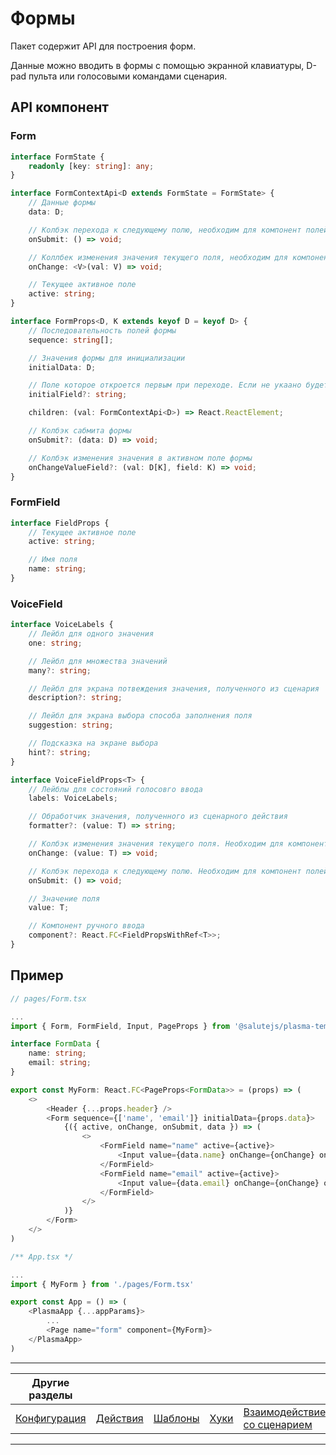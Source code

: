 # Формы

Пакет содержит API для построения форм.

Данные можно вводить в формы с помощью экранной клавиатуры, D-pad пульта или голосовыми командами сценария.

## API компонент

### Form

```ts
interface FormState {
    readonly [key: string]: any;
}

interface FormContextApi<D extends FormState = FormState> {
    // Данные формы
    data: D;

    // Колбэк перехода к следующему полю, необходим для компонент полей
    onSubmit: () => void;

    // Коллбек изменения значения текущего поля, необходим для компонент полей
    onChange: <V>(val: V) => void;

    // Tекущее активное поле
    active: string;
}

interface FormProps<D, K extends keyof D = keyof D> {
    // Последовательность полей формы
    sequence: string[];

    // Значения формы для инициализации
    initialData: D;

    // Поле которое откроется первым при переходе. Если не укаано будет первый элемент `sequence`
    initialField?: string;

    children: (val: FormContextApi<D>) => React.ReactElement;

    // Колбэк сабмита формы
    onSubmit?: (data: D) => void;

    // Колбэк изменения значения в активном поле формы
    onChangeValueField?: (val: D[K], field: K) => void;
}
```

### FormField

```ts
interface FieldProps {
    // Текущее активное поле
    active: string;

    // Имя поля
    name: string;
}
```

### VoiceField

```ts
interface VoiceLabels {
    // Лейбл для одного значения
    one: string;

    // Лейбл для множества значений
    many?: string;

    // Лейбл для экрана потвеждения значения, полученного из сценария
    description?: string;

    // Лейбл для экрана выбора способа заполнения поля
    suggestion: string;

    // Подсказка на экране выбора
    hint?: string;
}

interface VoiceFieldProps<T> {
    // Лейблы для состояний голосовго ввода
    labels: VoiceLabels;

    // Обработчик значения, полученного из сценарного действия
    formatter?: (value: T) => string;

    // Колбэк изменения значения текущего поля. Необходим для компонент полей
    onChange: (value: T) => void;

    // Колбэк перехода к следующему полю. Необходим для компонент полей
    onSubmit: () => void;

    // Значение поля
    value: T;

    // Компонент ручного ввода
    component?: React.FC<FieldPropsWithRef<T>>;
}
```

## Пример

```ts
// pages/Form.tsx

...
import { Form, FormField, Input, PageProps } from '@salutejs/plasma-temple'

interface FormData {
    name: string;
    email: string;
}

export const MyForm: React.FC<PageProps<FormData>> = (props) => (
    <>
        <Header {...props.header} />
        <Form sequence={['name', 'email']} initialData={props.data}>
            {({ active, onChange, onSubmit, data }) => (
                <>
                    <FormField name="name" active={active}>
                        <Input value={data.name} onChange={onChange} onSubmit={onSubmit} />
                    </FormField>
                    <FormField name="email" active={active}>
                        <Input value={data.email} onChange={onChange} onSubmit={onSubmit} />
                    </FormField>
                </>
            )}
        </Form>
    </>
)

/** App.tsx */

...
import { MyForm } from './pages/Form.tsx'

export const App = () => (
    <PlasmaApp {...appParams}>
        ...
        <Page name="form" component={MyForm}>
    </PlasmaApp>
)
```

---

| Другие разделы              |                          |                           |                    |                                              |       |
| --------------------------- | ------------------------ | ------------------------- | ------------------ | -------------------------------------------- | ----- |
| [Конфигурация](./config.md) | [Действия](./actions.md) | [Шаблоны](./templates.md) | [Хуки](./hooks.md) | [Взаимодействие со сценарием](./scenario.md) | Формы |

---
